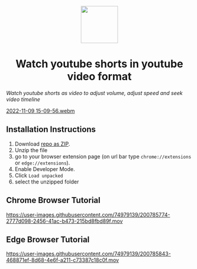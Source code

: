 
<p align="center">
  <img src="https://user-images.githubusercontent.com/74979139/200778804-74f2967c-93d5-4c16-a001-9aaae1ed0495.png" width="100" height="100"/>
</p>
<h1 align="center">Watch youtube shorts in youtube video format</h1>

*Watch youtube shorts as video to adjust volume, adjust speed and seek video timeline*

[2022-11-09 15-09-56.webm](https://user-images.githubusercontent.com/74979139/200781133-dcda0bf7-4380-4051-8bf7-88b00f81ed22.webm)

## Installation Instructions
1. Download [repo as ZIP](https://github.com/Marcellinom/watch-youtube-shorts-as-video/archive/refs/heads/main.zip).
2. Unzip the file
3. go to your browser extension page (on url bar type `chrome://extensions` or `edge://extensions`).
4. Enable Developer Mode.
5. Click `Load unpacked`
6. select the unzipped folder

## Chrome Browser Tutorial
https://user-images.githubusercontent.com/74979139/200785774-2777d098-2456-41ac-b473-215bd8fbd89f.mov

## Edge Browser Tutorial
https://user-images.githubusercontent.com/74979139/200785843-468871ef-8d68-4e6f-a211-c73387c18c0f.mov

